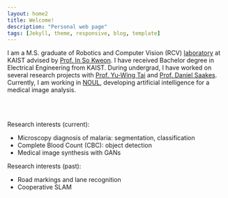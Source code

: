```yaml
---
layout: home2
title: Welcome!
description: "Personal web page"
tags: [Jekyll, theme, responsive, blog, template]
---
```


I am a M.S. graduate of Robotics and Computer Vision (RCV) [laboratory](http://rcv.kaist.ac.kr/) at KAIST advised by [Prof. In So Kweon](https://scholar.google.com/citations?user=XA8EOlEAAAAJ&hl=en). I have received Bachelor degree in Electrical Engineering from KAIST. During undergrad, I have worked on several research projects with [Prof. Yu-Wing Tai](https://scholar.google.com/citations?user=nFhLmFkAAAAJ&hl=en) and [Prof. Daniel Saakes](http://mid.kaist.ac.kr/people/). Currently, I am working in [NOUL](https://noul.kr/), developing artificial intelligence for a medical image analysis.

<br><br>

Research interests (current):

* Microscopy diagnosis of malaria: segmentation, classification
* Complete Blood Count (CBC): object detection
* Medical image synthesis with GANs

Research interests (past):

* Road markings and lane recognition
* Cooperative SLAM

